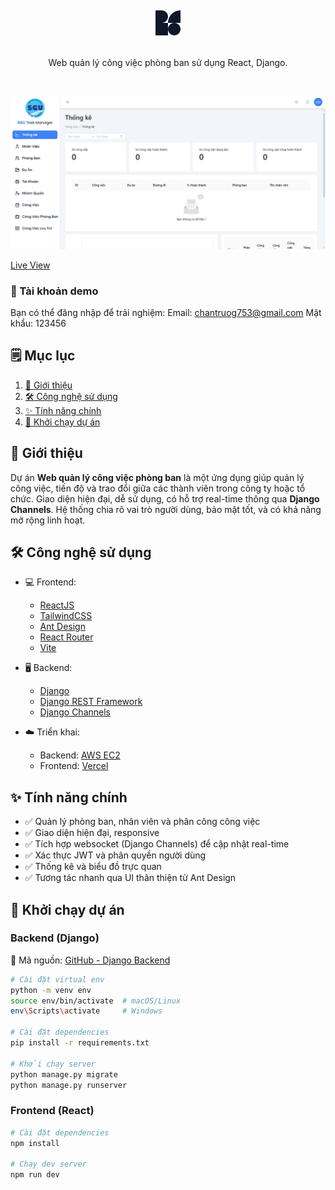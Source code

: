 <br />
<div align="center">
    <img src="public/favicon-light.svg" style="vertical-align: middle;" width="48" height="48"/>
    <br />
    <br />
    <p>
        Web quản lý công việc phòng ban sử dụng React, Django.
    </p>
</div>

<br />

![Web UI Design](./public/web.jpg)

[Live View](https://project-management-frontend-snowy.vercel.app/)

### 🔐 Tài khoản demo

Bạn có thể đăng nhập để trải nghiệm:
Email: chantruog753@gmail.com
Mật khẩu: 123456

## 🗒️ Mục lục

1. [💬 Giới thiệu](#giới-thiệu)
2. [🛠️ Công nghệ sử dụng](#công-nghệ-sử-dụng)
3. [✨ Tính năng chính](#tính-năng-chính)
4. [🚀 Khởi chạy dự án](#khởi-chạy-dự-án)

## 💬 Giới thiệu

Dự án **Web quản lý công việc phòng ban** là một ứng dụng giúp quản lý công việc, tiến độ và trao đổi giữa các thành viên trong công ty hoặc tổ chức. Giao diện hiện đại, dễ sử dụng, có hỗ trợ real-time thông qua **Django Channels**. Hệ thống chia rõ vai trò người dùng, bảo mật tốt, và có khả năng mở rộng linh hoạt.

## 🛠️ Công nghệ sử dụng

- 💻 Frontend:
  - [ReactJS](https://reactjs.org/)
  - [TailwindCSS](https://tailwindcss.com/)
  - [Ant Design](https://ant.design/)
  - [React Router](https://reactrouter.com/)
  - [Vite](https://vitejs.dev/)

- 🖥️ Backend:
  - [Django](https://www.djangoproject.com/)
  - [Django REST Framework](https://www.django-rest-framework.org/)
  - [Django Channels](https://channels.readthedocs.io/en/stable/)

- ☁️ Triển khai:
  - Backend: [AWS EC2](https://aws.amazon.com/ec2/)
  - Frontend: [Vercel](https://vercel.com/)

## ✨ Tính năng chính

- ✅ Quản lý phòng ban, nhân viên và phân công công việc
- ✅ Giao diện hiện đại, responsive
- ✅ Tích hợp websocket (Django Channels) để cập nhật real-time
- ✅ Xác thực JWT và phân quyền người dùng
- ✅ Thống kê và biểu đồ trực quan
- ✅ Tương tác nhanh qua UI thân thiện từ Ant Design

## 🚀 Khởi chạy dự án

### Backend (Django)
🔗 Mã nguồn: [GitHub - Django Backend](https://github.com/QgQ220903/ProjectManagement_Backend)
```bash
# Cài đặt virtual env
python -m venv env
source env/bin/activate  # macOS/Linux
env\Scripts\activate     # Windows

# Cài đặt dependencies
pip install -r requirements.txt

# Khởi chạy server
python manage.py migrate
python manage.py runserver
```
### Frontend (React)
```bash
# Cài đặt dependencies
npm install

# Chạy dev server
npm run dev
```

